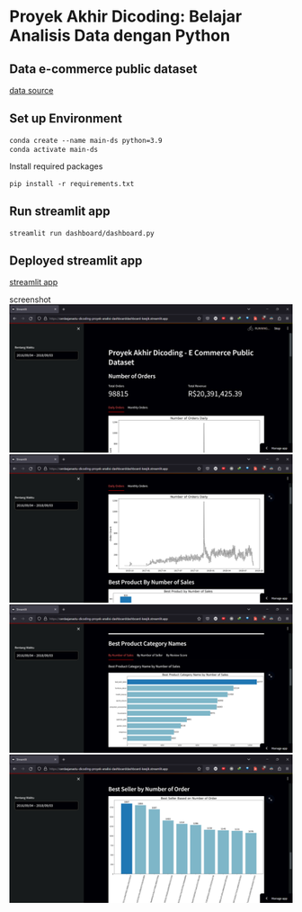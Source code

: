 # Proyek Akhir Dicoding: Belajar Analisis Data dengan Python

## Data e-commerce public dataset
[data source](https://www.kaggle.com/datasets/olistbr/brazilian-ecommerce)

## Set up Environment
```
conda create --name main-ds python=3.9
conda activate main-ds
```
Install required packages
```
pip install -r requirements.txt
```


## Run streamlit app
```
streamlit run dashboard/dashboard.py
```

## Deployed streamlit app
[streamlit app](https://cerdasjanastu-dicoding-proyek-analisi-dashboarddashboard-keejik.streamlit.app/)

screenshot
![Sceenshot streamlit 1](./image/ss1.png)
![Sceenshot streamlit 2](./image/ss2.png)
![Sceenshot streamlit 3](./image/ss3.png)
![Sceenshot streamlit 4](./image/ss4.png)